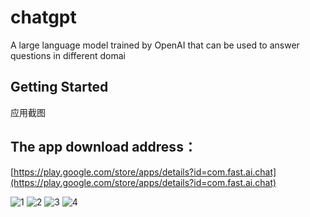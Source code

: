 # chatgpt

A large language model trained by OpenAI that can be used to answer questions in different domai

## Getting Started
应用截图

## The app download address：
[https://play.google.com/store/apps/details?id=com.fast.ai.chat](https://play.google.com/store/apps/details?id=com.fast.ai.chat)


![1](./assets/images/1.png)
![2](./assets/images/2.png)
![3](./assets/images/3.png)
![4](./assets/images/4.png)

